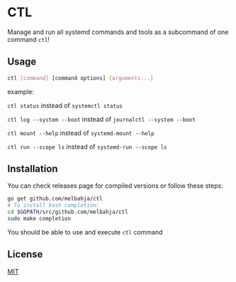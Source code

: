 # CTL
Manage and run all systemd commands and tools as a subcommand of one command `ctl`!

## Usage
```bash
ctl [command] [command options] [arguments...]
```
example:

`ctl status` instead of `systemctl status` 

`ctl log --system --boot` instead of `journalctl --system --boot` 

`ctl mount --help` instead of `systemd-mount --help`

`ctl run --scope ls` instead of `systemd-run --scope ls`

## Installation
You can check releases page for compiled versions or follow these steps:
```bash
go get github.com/melbahja/ctl
# To install bash completion:
cd $GOPATH/src/github.com/melbahja/ctl
sudo make completion
```
You should be able to use and execute `ctl` command

## License
[MIT](https://github.com/melbahja/ctl/blob/master/LICENSE)
